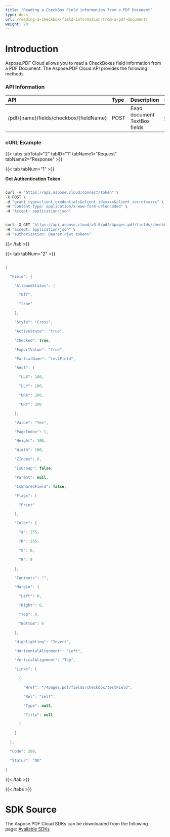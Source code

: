 ```yaml
---
title: "Reading a CheckBox Field information from a PDF Document"
type: docs
url: /reading-a-checkbox-field-information-from-a-pdf-document/
weight: 20
---
```


# **Introduction**
Aspose.PDF Cloud allows you to read a CheckBoxes field information from a PDF Document. The Aspose.PDF Cloud API provides the following methods
### **API Information**

|**API**|**Type**|**Description**|**Swagger Link**|
| :- | :- | :- | :- |
|/pdf/{name}/fields/checkbox/{fieldName}|POST|Eead document TextBox fields|[GetCheckBoxField](https://apireference.aspose.cloud/pdf/#/Fields/GetCheckBoxField)|
### **cURL Example**
{{< tabs tabTotal="2" tabID="1" tabName1="Request" tabName2="Response" >}}

{{< tab tabNum="1" >}}

**Get Authentication Token**

```java

curl -v "https://api.aspose.cloud/connect/token" \
-X POST \
-d "grant_type=client_credentials&client_id=xxxx&client_secret=xxxx" \
-H "Content-Type: application/x-www-form-urlencoded" \
-H "Accept: application/json"

```

```java

curl -X GET "https://api.aspose.cloud/v3.0/pdf/4pages.pdf/fields/checkbox/testField" \
-H "accept: application/json" \
-H "authorization: Bearer <jwt token>"

```

{{< /tab >}}

{{< tab tabNum="2" >}}

```java

{

  "Field": {

    "AllowedStates": [

      "Off",

      "true"

    ],

    "Style": "Cross",

    "ActiveState": "true",

    "Checked": true,

    "ExportValue": "true",

    "PartialName": "testField",

    "Rect": {

      "LLX": 100,

      "LLY": 100,

      "URX": 200,

      "URY": 200

    },

    "Value": "Yes",

    "PageIndex": 1,

    "Height": 100,

    "Width": 100,

    "ZIndex": 0,

    "IsGroup": false,

    "Parent": null,

    "IsSharedField": false,

    "Flags": [

      "Print"

    ],

    "Color": {

      "A": 255,

      "R": 255,

      "G": 0,

      "B": 0

    },

    "Contents": "",

    "Margin": {

      "Left": 0,

      "Right": 0,

      "Top": 0,

      "Bottom": 0

    },

    "Highlighting": "Invert",

    "HorizontalAlignment": "Left",

    "VerticalAlignment": "Top",

    "Links": [

      {

        "Href": "/4pages.pdf/fields/checkbox/testField",

        "Rel": "self",

        "Type": null,

        "Title": null

      }

    ]

  },

  "Code": 200,

  "Status": "OK"

}

```

{{< /tab >}}

{{< /tabs >}}
# **SDK Source**
The Aspose.PDF Cloud SDKs can be downloaded from the following page: [Available SDKs](/available-sdks/)
